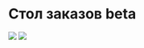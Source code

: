 # Стол заказов beta

<img src="https://img.shields.io/github/languages/count/yam86rus/gazFoodSpringBootClient3">
<img src="https://img.shields.io/github/languages/top/yam86rus/gazFoodSpringBootClient3">
